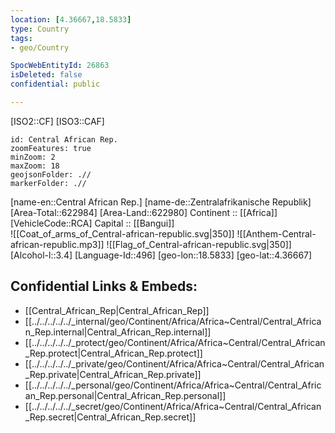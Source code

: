 ```yaml
---
location: [4.36667,18.5833] 
type: Country
tags:
- geo/Country

SpocWebEntityId: 26863
isDeleted: false
confidential: public

---
```

[ISO2::CF] 
[ISO3::CAF] 
```leaflet
id: Central African Rep.
zoomFeatures: true 
minZoom: 2 
maxZoom: 18
geojsonFolder: .//
markerFolder: .//
```

[name-en::Central African Rep.] 
[name-de::Zentralafrikanische Republik] 
[Area-Total::622984] 
[Area-Land::622980] 
Continent :: [[Africa]]  
[VehicleCode::RCA] 
Capital :: [[Bangui]]  
![[Coat_of_arms_of_Central-african-republic.svg|350]] 
![[Anthem-Central-african-republic.mp3]] 
![[Flag_of_Central-african-republic.svg|350]] 
[Alcohol-l::3.4] 
[Language-Id::496] 
[geo-lon::18.5833] 
[geo-lat::4.36667] 



## Confidential Links & Embeds: 
- [[Central_African_Rep|Central_African_Rep]] 
- [[../../../../../_internal/geo/Continent/Africa/Africa~Central/Central_African_Rep.internal|Central_African_Rep.internal]] 
- [[../../../../../_protect/geo/Continent/Africa/Africa~Central/Central_African_Rep.protect|Central_African_Rep.protect]] 
- [[../../../../../_private/geo/Continent/Africa/Africa~Central/Central_African_Rep.private|Central_African_Rep.private]] 
- [[../../../../../_personal/geo/Continent/Africa/Africa~Central/Central_African_Rep.personal|Central_African_Rep.personal]] 
- [[../../../../../_secret/geo/Continent/Africa/Africa~Central/Central_African_Rep.secret|Central_African_Rep.secret]] 
